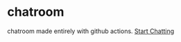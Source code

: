 # chatroom
chatroom made entirely with github actions.
[Start Chatting](https://yurkapotam.github.io/chatroom/index.html)
